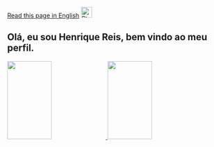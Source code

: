 [Read this page in English](https://github.com/henriquegt/henriquegt/blob/main/README-en.md) <img src="https://www.gov.br/agricultura/pt-br/assuntos/relacoes-internacionais/agro-mais-investimentos/imagens/bandeira-dos-estados-unidos.png/@@images/image.png" alt="PtBR logo" style="height: 17,5px; width:25px;"/>

## Olá, eu sou Henrique Reis, bem vindo ao meu perfil.

<div>
  <a href="https://github.com/henriquegt">
  <img height="180cm" width="45%" src="https://github-readme-stats.vercel.app/api?username=henriquegt&show_icons=true&theme=dark&include_all_commits=true&count_private=true"/>
  <img height="180cm" width="45%" src="https://github-readme-stats.vercel.app/api/top-langs/?username=henriquegt&layout=compact&langs_count=16&theme=dark"/>
</div>

